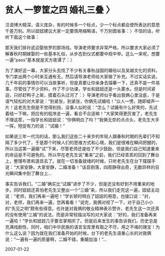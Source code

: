 # 贫人 一箩筐之四 婚礼三叠 〉

汉语博大精深，语义庞杂，有的时候多一个标点，少一个标点都会使所表达的意思千差万别。所以妞妞建议大家一定要慎用缩略语，千万别图省事：〉不信的话，听听下面这个故事：


那天我们排孙武迎娶依罗的那场戏。导演老师要求非常严格，所以要求大家必须了解春秋时期嫁娶的一些基本礼俗，从步态到仪式都要中规中举。这么一来呢，想要一遍“pass”基本就是天方夜谭了：〉


为了演好这一幕，大家分头去找了不少有关春秋战国的婚俗以及吴越文化的资料，专门拿出两个小时来互通有无，然后请导演老师给大家做了补充。不过实话实说，几千年前的事情你可以当故事听，但是真要让你亲身去描摹一下，还真不是一件易事。尽管找了不少资料，作了不少功课，学长和妞妞还是一头雾水。但是时间紧迫，只好赶鸭子上架，摸着石头过河了：〉导演老师似乎看出我俩心里没底，于是语气轻松的对大家说：“别紧张，别紧张，你俩先试婚哈！”众人一愣，随即嘘声一片！这老先生倒是不觉得别扭，没事人似的说：“怎么？试婚有什么好笑的，先试着结一下嘛，把应有的程序走一遍，看合不合适嘛！”大家笑得更厉害了，老先生不理这茬，一指学长和妞妞说：“你俩明白了吗？”我俩无奈的点点头，老先生大手一挥，短促有力的说：“试婚！”


如果说三年一代沟的话，那么我们这些二十来岁的年轻人跟春秋时期的先辈们不知隔了多少代了，于是那个时候人们的思维方式和心境，我们是很难在瞬间把握的，所以当这第一遍婚“试”下来，尽管老师还是给了不少鼓励，但是我们自己知道重来的命运是不可避免的。所以早在老先生说“重来”之前，我们已经乖乖的回到了舞台上，整理布景和道具去了。就在一切准备就绪的时候，只听老先生在台下摆摆手说：“大家安静，大家安静，二婚准备！”话音刚落，四周静得出奇，无数异样的目光瞬间集中到了舞台上…


事实告诉我们，“二婚”确实比“试婚”进步了不少，但是还没有好到不用重来的地步。同时妞妞还真怕老先生又整出一个“三婚”来，所以我们走完这一遍，妞妞主动说：“老师，我们再来一遍吧！”学长顿时明白了妞妞的用意，也接口说：“对，对，老师，我们再来一遍，您再看看！”说完，我俩对视了一下，对于自己小小的“先见之明”颇有些得意。也许是对我俩的敬业精神表示赞许，老先生这一次还真的没有使用“三婚”的说法，而是非常轻描淡写的对大家说：“好的，我们准备再来一遍哈！”学长和妞妞几乎要击掌相庆了。但是后来发生的事告诉我们，历史总是充满戏剧性，同时，咱们中华民族的语言宝库里有取之不尽，用之不竭的瑰宝！为什么这么说？因为就在我们准备开始的时候，台下的老先生语重心长的对我俩说：“一遍有一遍的质量啊，二婚不错，重婚加油！”…




2007-01-22